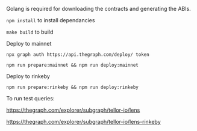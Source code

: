 Golang is required for downloading the contracts and generating the ABIs.

`npm install` to install dependancies

`make build` to build

Deploy to mainnet

`npx graph auth https://api.thegraph.com/deploy/ token`

`npm run prepare:mainnet && npm run deploy:mainnet`

Deploy to rinkeby

`npm run prepare:rinkeby && npm run deploy:rinkeby`


To run test queries:

https://thegraph.com/explorer/subgraph/tellor-io/lens

https://thegraph.com/explorer/subgraph/tellor-io/lens-rinkeby